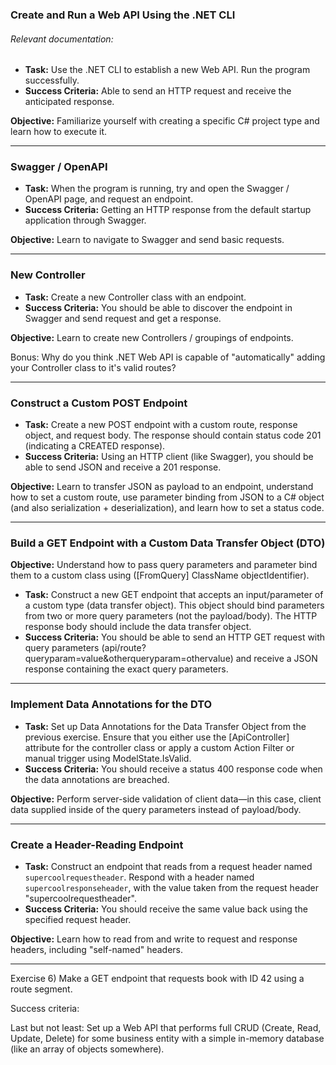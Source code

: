 ### Create and Run a Web API Using the .NET CLI 

###### Relevant documentation: 


- **Task:** Use the .NET CLI to establish a new Web API. Run the program successfully.
- **Success Criteria:** Able to send an HTTP request and receive the anticipated response.

**Objective:** Familiarize yourself with creating a specific C# project type and learn how to execute it.

---

### Swagger / OpenAPI



- **Task:** When the program is running, try and open the Swagger / OpenAPI page, and request an endpoint.
- **Success Criteria:** Getting an HTTP response from the default startup application through Swagger.

**Objective:** Learn to navigate to Swagger and send basic requests.

---

### New Controller



- **Task:** Create a new Controller class with an endpoint.
- **Success Criteria:** You should be able to discover the endpoint in Swagger and send request and get a response.

**Objective:** Learn to create new Controllers / groupings of endpoints.

Bonus: Why do you think .NET Web API is capable of "automatically" adding your Controller class to it's valid routes?

---


### Construct a Custom POST Endpoint



- **Task:** Create a new POST endpoint with a custom route, response object, and request body. The response should contain status code 201 (indicating a CREATED response).
- **Success Criteria:** Using an HTTP client (like Swagger), you should be able to send JSON and receive a 201 response.

**Objective:** Learn to transfer JSON as payload to an endpoint, understand how to set a custom route, use parameter binding from JSON to a C# object (and also serialization + deserialization), and learn how to set a status code.

---

### Build a GET Endpoint with a Custom Data Transfer Object (DTO)

**Objective:** Understand how to pass query parameters and parameter bind them to a custom class using ([FromQuery] ClassName objectIdentifier).

- **Task:** Construct a new GET endpoint that accepts an input/parameter of a custom type (data transfer object). This object should bind parameters from two or more query parameters (not the payload/body). The HTTP response body should include the data transfer object.
- **Success Criteria:** You should be able to send an HTTP GET request with query parameters (api/route?queryparam=value&otherqueryparam=othervalue) and receive a JSON response containing the exact query parameters.

---

### Implement Data Annotations for the DTO


- **Task:** Set up Data Annotations for the Data Transfer Object from the previous exercise. Ensure that you either use the [ApiController] attribute for the controller class or apply a custom Action Filter or manual trigger using ModelState.IsValid.
- **Success Criteria:** You should receive a status 400 response code when the data annotations are breached.

**Objective:** Perform server-side validation of client data—in this case, client data supplied inside of the query parameters instead of payload/body.



---

### Create a Header-Reading Endpoint 



- **Task:** Construct an endpoint that reads from a request header named `supercoolrequestheader`. Respond with a header named `supercoolresponseheader`, with the value taken from the request header "supercoolrequestheader".
- **Success Criteria:** You should receive the same value back using the specified request header.

**Objective:** Learn how to read from and write to request and response headers, including "self-named" headers.



_______



Exercise 6) Make a GET endpoint that requests book with ID 42 using a route segment. 

Success criteria: 


Last but not least: Set up a Web API that performs full CRUD (Create, Read, Update, Delete) for some business entity with a simple in-memory database (like an array of objects somewhere). 